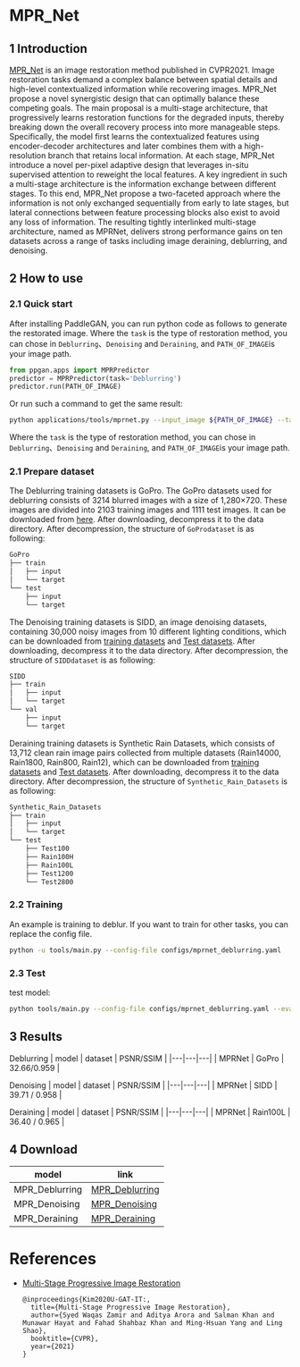 # MPR_Net

## 1 Introduction

[MPR_Net](https://arxiv.org/abs/2102.02808) is an image restoration method published in CVPR2021. Image restoration tasks demand a complex balance between spatial details and high-level contextualized information while recovering images. MPR_Net propose a novel synergistic design that can optimally balance these competing goals. The main proposal is a multi-stage architecture, that progressively learns restoration functions for the degraded inputs, thereby breaking down the overall recovery process into more manageable steps. Specifically, the model first learns the contextualized features using encoder-decoder architectures and later combines them with a high-resolution branch that retains local information. At each stage, MPR_Net introduce a novel per-pixel adaptive design that leverages in-situ supervised attention to reweight the local features. A key ingredient in such a multi-stage architecture is the information exchange between different stages. To this end, MPR_Net propose a two-faceted approach where the information is not only exchanged sequentially from early to late stages, but lateral connections between feature processing blocks also exist to avoid any loss of information. The resulting tightly interlinked multi-stage architecture, named as MPRNet, delivers strong performance gains on ten datasets across a range of tasks including image deraining, deblurring, and denoising.

## 2 How to use

### 2.1 Quick start

After installing PaddleGAN, you can run python code as follows to generate the restorated image. Where the `task` is the type of restoration method, you can chose in `Deblurring`、`Denoising` and `Deraining`, and `PATH_OF_IMAGE`is your image path.

```python
from ppgan.apps import MPRPredictor
predictor = MPRPredictor(task='Deblurring')
predictor.run(PATH_OF_IMAGE)
```

Or run such a command to get the same result:

```sh
python applications/tools/mprnet.py --input_image ${PATH_OF_IMAGE} --task Deblurring
```
Where the `task` is the type of restoration method, you can chose in `Deblurring`、`Denoising` and `Deraining`, and `PATH_OF_IMAGE`is your image path.

### 2.1 Prepare dataset

The Deblurring training datasets is GoPro. The GoPro datasets used for deblurring consists of 3214 blurred images with a size of 1,280×720. These images are divided into 2103 training images and 1111 test images. It can be downloaded from [here](https://drive.google.com/file/d/1H0PIXvJH4c40pk7ou6nAwoxuR4Qh_Sa2/view?usp=sharing).
After downloading, decompress it to the data directory. After decompression, the structure of `GoProdataset` is as following:

```sh
GoPro
├── train
│   ├── input
│   └── target
└── test
    ├── input
    └── target

```

The Denoising training datasets is SIDD, an image denoising datasets, containing 30,000 noisy images from 10 different lighting conditions, which can be downloaded from [training datasets](https://www.eecs.yorku.ca/~kamel/sidd/dataset.php) and [Test datasets](https://drive.google.com/drive/folders/1S44fHXaVxAYW3KLNxK41NYCnyX9S79su).
After downloading, decompress it to the data directory. After decompression, the structure of `SIDDdataset` is as following:

```sh
SIDD
├── train
│   ├── input
│   └── target
└── val
    ├── input
    └── target

```

Deraining training datasets is Synthetic Rain Datasets, which consists of 13,712 clean rain image pairs collected from multiple datasets (Rain14000, Rain1800, Rain800, Rain12), which can be downloaded from [training datasets](https://drive.google.com/drive/folders/1Hnnlc5kI0v9_BtfMytC2LR5VpLAFZtVe) and [Test datasets](https://drive.google.com/drive/folders/1PDWggNh8ylevFmrjo-JEvlmqsDlWWvZs).
After downloading, decompress it to the data directory. After decompression, the structure of `Synthetic_Rain_Datasets` is as following:

```sh
Synthetic_Rain_Datasets
├── train
│   ├── input
│   └── target
└── test
    ├── Test100
    ├── Rain100H
    ├── Rain100L
    ├── Test1200
    └── Test2800

```

### 2.2 Training
  An example is training to deblur. If you want to train for other tasks, you can replace the config file.

  ```sh
  python -u tools/main.py --config-file configs/mprnet_deblurring.yaml
  ```

### 2.3 Test

test model:
```sh
python tools/main.py --config-file configs/mprnet_deblurring.yaml --evaluate-only --load ${PATH_OF_WEIGHT}
```

## 3 Results
Deblurring
| model | dataset | PSNR/SSIM |
|---|---|---|
| MPRNet | GoPro | 32.66/0.959 |

Denoising
| model | dataset | PSNR/SSIM |
|---|---|---|
| MPRNet | SIDD |  39.71 / 0.958 |

Deraining
| model | dataset | PSNR/SSIM |
|---|---|---|
| MPRNet | Rain100L | 36.40 / 0.965 |

## 4 Download

| model | link |
|---|---|
| MPR_Deblurring | [MPR_Deblurring](https://paddlegan.bj.bcebos.com/models/MPR_Deblurring.pdparams) |
| MPR_Denoising | [MPR_Denoising](https://paddlegan.bj.bcebos.com/models/MPR_Denoising.pdparams) |
| MPR_Deraining | [MPR_Deraining](https://paddlegan.bj.bcebos.com/models/MPR_Deraining.pdparams) |



# References

- [Multi-Stage Progressive Image Restoration](https://arxiv.org/abs/2102.02808)

  ```
  @inproceedings{Kim2020U-GAT-IT:,
    title={Multi-Stage Progressive Image Restoration},
    author={Syed Waqas Zamir and Aditya Arora and Salman Khan and Munawar Hayat and Fahad Shahbaz Khan and Ming-Hsuan Yang and Ling Shao},
    booktitle={CVPR},
    year={2021}
  }
  ```
